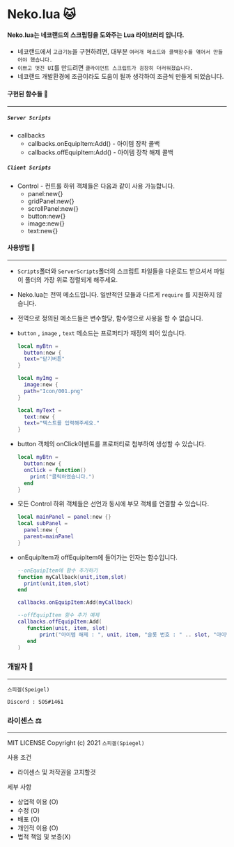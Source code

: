 # Neko.lua 🐱

#### Neko.lua는 네코랜드의 스크립팅을 도와주는 Lua 라이브러리 입니다.

* 네코랜드에서 `고급기능`을 구현하려면, 대부분 `여러개 메소드와 콜백함수를 엮어서 만들어야 했습니다.`
* `이쁘고 멋진 UI`를 만드려면 `클라이언트 스크립트가 굉장히 더러워졌습니다.`
* 네코랜드 개발환경에 조금이라도 도움이 될까 생각하여 조금씩 만들게 되었습니다.

#### 구현된 함수들 📎
- - -

##### `Server Scripts`
 
  * callbacks
    * callbacks.onEquipItem:Add() - 아이템 장착 콜백
    * callbacks.offEquipItem:Add() - 아이템 장착 해제 콜백

##### `Client Scripts`

  * Control - 컨트롤 하위 객체들은 다음과 같이 사용 가능합니다.
    * panel:new{}
    * gridPanel:new{}
    * scrollPanel:new{}
    * button:new{}
    * image:new{}
    * text:new{}


#### 사용방법 💬
- - -
* `Scripts`폴더와 `ServerScripts`폴더의 스크립트 파일들을 다운로드 받으셔서 파일이 폴더의 가장 위로 정렬되게 해주세요.

* Neko.lua는 전역 메소드입니다. 일반적인 모듈과 다르게 `require` 를 지원하지 않습니다.
* 전역으로 정의된 메소드들은 변수할당, 함수명으로 사용을 할 수 없습니다.

* `button` , `image` , `text` 메소드는 프로퍼티가 재정의 되어 있습니다.
  ```lua
  local myBtn = 
    button:new {
    text="닫기버튼"
  }

  local myImg = 
    image:new {
    path="Icon/001.png"
  }

  local myText = 
    text:new {
    text="텍스트를 입력해주세요."
  }
  ```
* button 객체의 onClick이벤트를 프로퍼티로 첨부하여 생성할 수 있습니다.
  ```lua
  local myBtn = 
    button:new {
    onClick = function() 
      print("클릭하였습니다.") 
    end
  }
  ```
* 모든 Control 하위 객체들은 선언과 동시에 부모 객체를 연결할 수 있습니다.
  ```lua
  local mainPanel = panel:new {}
  local subPanel = 
    panel:new {
    parent=mainPanel
  }
  ```
* onEquipItem과 offEquipItem에 들어가는 인자는 함수입니다.
  ```lua
  --onEquipItem에 함수 추가하기
  function myCallback(unit,item,slot)
    print(unit,item,slot)
  end

  callbacks.onEquipItem:Add(myCallback)

  --offEquipItem 함수 추가 예제
  callbacks.offEquipItem:Add(
     function(unit, item, slot)
         print("아이템 해제 : ", unit, item, "슬롯 번호 : " .. slot, "아이템 id : " .. item.id)
     end
  )
  ```

### 개발자 👾
- - -
`스피겔(Speigel)`

`Discord : SOS#1461`

### 라이센스 ⚖️
- - -
MIT LICENSE Copyright (c) 2021 `스피겔(Spiegel)`

사용 조건
- 라이센스 및 저작권을 고지할것

세부 사항
- 상업적 이용 (O)
- 수정 (O)
- 배포 (O)
- 개인적 이용 (O)
- 법적 책임 및 보증(X)


